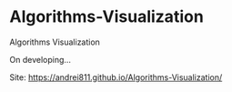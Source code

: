 # Algorithms-Visualization
Algorithms Visualization

On developing...

Site: https://andrei811.github.io/Algorithms-Visualization/
